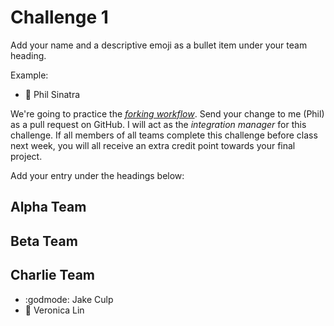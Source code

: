 # Challenge 1

Add your name and a descriptive emoji as a bullet item under your team heading.

Example:

- 💪 Phil Sinatra

We're going to practice the [_forking workflow_](https://github.com/philsinatra/IDM-T380/blob/master/instructor_materials/03-git.md#forking). Send your change to me (Phil) as a pull request on GitHub. I will act as the _integration manager_ for this challenge. If all members of all teams complete this challenge before class next week, you will all receive an extra credit point towards your final project.

Add your entry under the headings below:

## Alpha Team

## Beta Team

## Charlie Team

- :godmode: Jake Culp
- :panda_face: Veronica Lin
